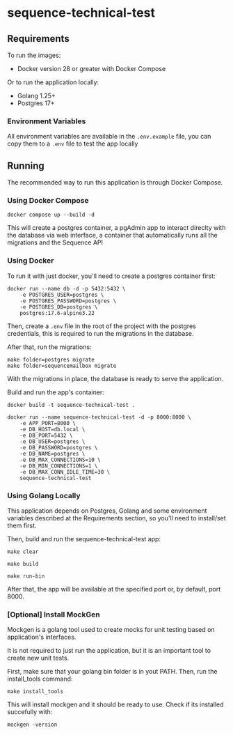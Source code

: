 # sequence-technical-test

## Requirements

To run the images:

- Docker version 28 or greater with Docker Compose

Or to run the application locally:

- Golang 1.25+
- Postgres 17+

### Environment Variables

All environment variables are available in the `.env.example` file, you can copy them to a `.env` file to test the app locally

## Running

The recommended way to run this application is through Docker Compose.

### Using Docker Compose

```shell
docker compose up --build -d 
```

This will create a postgres container, a pgAdmin app to interact direclty with the database via web interface, a container that automatically runs all the migrations and the Sequence API

### Using Docker

To run it with just docker, you'll need to create a postgres container first:

```shell
docker run --name db -d -p 5432:5432 \
    -e POSTGRES_USER=postgres \
    -e POSTGRES_PASSWORD=postgres \
    -e POSTGRES_DB=postgres \
    postgres:17.6-alpine3.22
```

Then, create a `.env` file in the root of the project with the postgres credentials, this is required to run the migrations in the database.

After that, run the migrations:

```shell
make folder=postgres migrate
make folder=sequencemailbox migrate
```

With the migrations in place, the database is ready to serve the application.

Build and run the app's container:

```shell
docker build -t sequence-technical-test .

docker run --name sequence-technical-test -d -p 8000:8000 \
    -e APP_PORT=8000 \
    -e DB_HOST=db.local \
    -e DB_PORT=5432 \
    -e DB_USER=postgres \
    -e DB_PASSWORD=postgres \
    -e DB_NAME=postgres \
    -e DB_MAX_CONNECTIONS=10 \
    -e DB_MIN_CONNECTIONS=1 \
    -e DB_MAX_CONN_IDLE_TIME=30 \
    sequence-technical-test
```

### Using Golang Locally

This application depends on Postgres, Golang and some environment variables described at the Requirements section, so you'll need to install/set them first.

Then, build and run the sequence-technical-test app:

```shell
make clear

make build

make run-bin
```

After that, the app will be available at the specified port or, by default, port 8000.

### [Optional] Install MockGen

Mockgen is a golang tool used to create mocks for unit testing based on application's interfaces.

It is not required to just run the application, but it is an important tool to create new unit tests.

First, make sure that your golang bin folder is in yout PATH. Then, run the install_tools command:

```shell
make install_tools
```

This will install mockgen and it should be ready to use. Check if its installed succefully with:

```shell
mockgen -version
```
